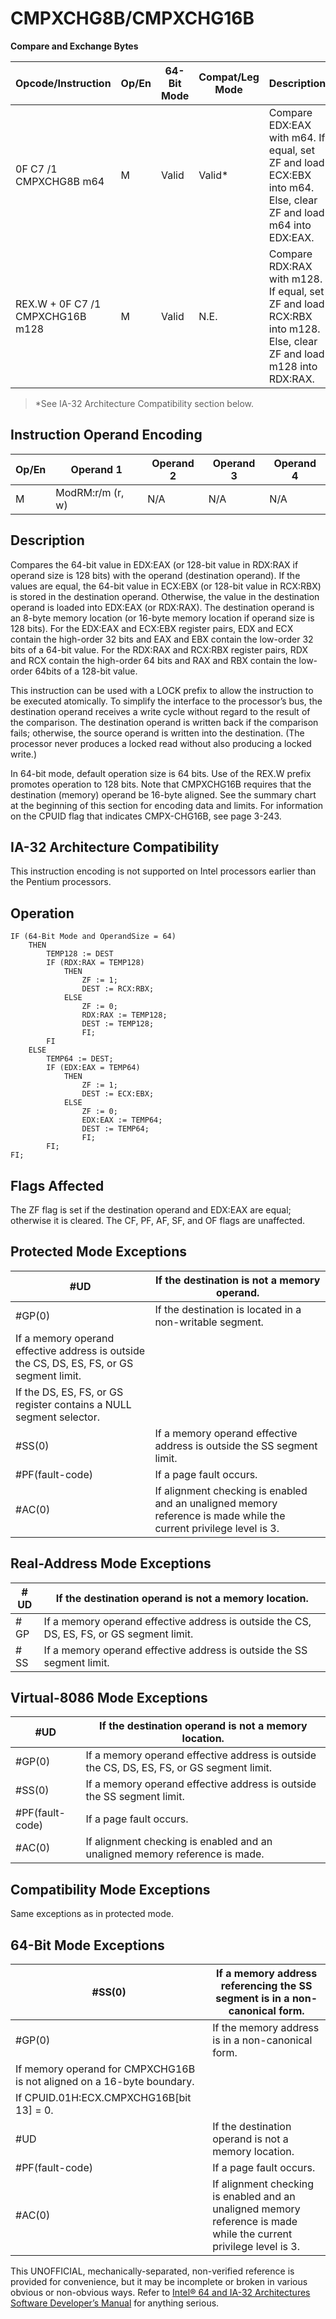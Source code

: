 # CMPXCHG8B/CMPXCHG16B

**Compare and Exchange Bytes**

| Opcode/Instruction               | Op/En | 64-Bit Mode | Compat/Leg Mode | Description                                                                                                        |
| -------------------------------- | ----- | ----------- | --------------- | ------------------------------------------------------------------------------------------------------------------ |
| 0F C7 /1 CMPXCHG8B m64           | M     | Valid       | Valid\*         | Compare EDX:EAX with m64. If equal, set ZF and load ECX:EBX into m64. Else, clear ZF and load m64 into EDX:EAX.    |
| REX.W + 0F C7 /1 CMPXCHG16B m128 | M     | Valid       | N.E.            | Compare RDX:RAX with m128. If equal, set ZF and load RCX:RBX into m128. Else, clear ZF and load m128 into RDX:RAX. |

> \*See IA-32 Architecture Compatibility section below.

## Instruction Operand Encoding

| Op/En | Operand 1        | Operand 2 | Operand 3 | Operand 4 |
| ----- | ---------------- | --------- | --------- | --------- |
| M     | ModRM:r/m (r, w) | N/A       | N/A       | N/A       |

## Description

Compares the 64-bit value in EDX:EAX (or 128-bit value in RDX:RAX if operand size is 128 bits) with the operand (destination operand). If the values are equal, the 64-bit value in ECX:EBX (or 128-bit value in RCX:RBX) is stored in the destination operand. Otherwise, the value in the destination operand is loaded into EDX:EAX (or RDX:RAX). The destination operand is an 8-byte memory location (or 16-byte memory location if operand size is 128 bits). For the EDX:EAX and ECX:EBX register pairs, EDX and ECX contain the high-order 32 bits and EAX and EBX contain the low-order 32 bits of a 64-bit value. For the RDX:RAX and RCX:RBX register pairs, RDX and RCX contain the high-order 64 bits and RAX and RBX contain the low-order 64bits of a 128-bit value.

This instruction can be used with a LOCK prefix to allow the instruction to be executed atomically. To simplify the interface to the processor’s bus, the destination operand receives a write cycle without regard to the result of the comparison. The destination operand is written back if the comparison fails; otherwise, the source operand is written into the destination. (The processor never produces a locked read without also producing a locked write.)

In 64-bit mode, default operation size is 64 bits. Use of the REX.W prefix promotes operation to 128 bits. Note that CMPXCHG16B requires that the destination (memory) operand be 16-byte aligned. See the summary chart at the beginning of this section for encoding data and limits. For information on the CPUID flag that indicates CMPX-CHG16B, see page 3-243.

## IA-32 Architecture Compatibility

This instruction encoding is not supported on Intel processors earlier than the Pentium processors.

## Operation

```
IF (64-Bit Mode and OperandSize = 64)
    THEN
        TEMP128 := DEST
        IF (RDX:RAX = TEMP128)
            THEN
                ZF := 1;
                DEST := RCX:RBX;
            ELSE
                ZF := 0;
                RDX:RAX := TEMP128;
                DEST := TEMP128;
                FI;
        FI
    ELSE
        TEMP64 := DEST;
        IF (EDX:EAX = TEMP64)
            THEN
                ZF := 1;
                DEST := ECX:EBX;
            ELSE
                ZF := 0;
                EDX:EAX := TEMP64;
                DEST := TEMP64;
                FI;
        FI;
FI;

```

## Flags Affected

The ZF flag is set if the destination operand and EDX:EAX are equal; otherwise it is cleared. The CF, PF, AF, SF, and OF flags are unaffected.

## Protected Mode Exceptions

| #​​​UD                                                                                    | If the destination is not a memory operand.                                                                        |
| ----------------------------------------------------------------------------------------- | ------------------------------------------------------------------------------------------------------------------ |
| \#​​​​GP(0)                                                                               | If the destination is located in a non-writable segment.                                                           |
| If a memory operand effective address is outside the CS, DS, ES, FS, or GS segment limit. |
| If the DS, ES, FS, or GS register contains a NULL segment selector.                       |
| \#​​​​​SS(0)                                                                              | If a memory operand effective address is outside the SS segment limit.                                             |
| \#​PF(fault-code)                                                                         | If a page fault occurs.                                                                                            |
| \#​AC(0)                                                                                  | If alignment checking is enabled and an unaligned memory reference is made while the current privilege level is 3. |

## Real-Address Mode Exceptions

| #​​​UD    | If the destination operand is not a memory location.                                      |
| --------- | ----------------------------------------------------------------------------------------- |
| \#​​​​GP  | If a memory operand effective address is outside the CS, DS, ES, FS, or GS segment limit. |
| \#​​​​​SS | If a memory operand effective address is outside the SS segment limit.                    |

## Virtual-8086 Mode Exceptions

| #​​​UD            | If the destination operand is not a memory location.                                      |
| ----------------- | ----------------------------------------------------------------------------------------- |
| \#​​​​GP(0)       | If a memory operand effective address is outside the CS, DS, ES, FS, or GS segment limit. |
| \#​​​​​SS(0)      | If a memory operand effective address is outside the SS segment limit.                    |
| \#​PF(fault-code) | If a page fault occurs.                                                                   |
| \#​AC(0)          | If alignment checking is enabled and an unaligned memory reference is made.               |

## Compatibility Mode Exceptions

Same exceptions as in protected mode.

## 64-Bit Mode Exceptions

| \#​​​​​SS(0)                                                           | If a memory address referencing the SS segment is in a non-canonical form.                                         |
| ---------------------------------------------------------------------- | ------------------------------------------------------------------------------------------------------------------ |
| \#​​​​GP(0)                                                            | If the memory address is in a non-canonical form.                                                                  |
| If memory operand for CMPXCHG16B is not aligned on a 16-byte boundary. |
| If CPUID.01H:ECX.CMPXCHG16B[bit 13] = 0.                               |
| #​​​UD                                                                 | If the destination operand is not a memory location.                                                               |
| \#​PF(fault-code)                                                      | If a page fault occurs.                                                                                            |
| \#​AC(0)                                                               | If alignment checking is enabled and an unaligned memory reference is made while the current privilege level is 3. |

This UNOFFICIAL, mechanically-separated, non-verified reference is provided for convenience, but it may be
incomplete or broken in various obvious or non-obvious
ways. Refer to [Intel® 64 and IA-32 Architectures Software Developer’s Manual](https://software.intel.com/en-us/download/intel-64-and-ia-32-architectures-sdm-combined-volumes-1-2a-2b-2c-2d-3a-3b-3c-3d-and-4) for anything serious.
